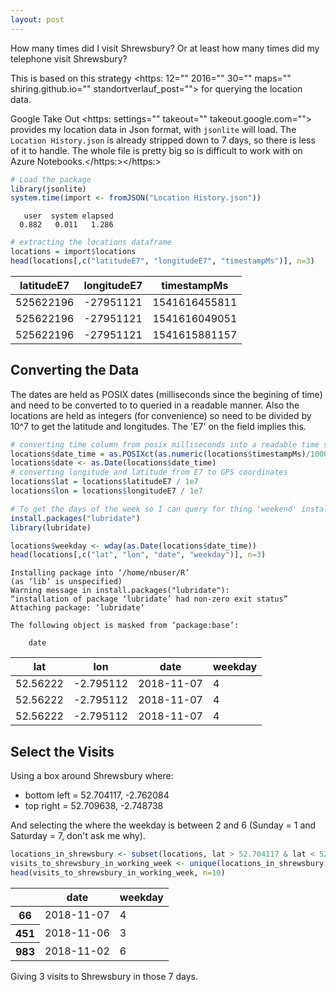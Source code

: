 ```yaml
---
layout: post
---
```


How many times did I visit Shrewsbury?  Or at least how many times did my telephone visit Shrewsbury?

This is based on this strategy &lt;https: 12="" 2016="" 30="" maps="" shiring.github.io="" standortverlauf_post=""&gt; for querying the location data.

Google Take Out &lt;https: settings="" takeout="" takeout.google.com=""&gt; provides my location data in Json format, with `jsonlite` will load.  The `Location History.json` is already stripped down to 7 days, so there is less of it to handle.  The whole file is pretty big so is difficult to work with on Azure Notebooks.&lt;/https:&gt;&lt;/https:&gt;


```R
# Load the package
library(jsonlite)
system.time(import <- fromJSON("Location History.json"))
```


       user  system elapsed 
      0.882   0.011   1.286 



```R
# extracting the locations dataframe
locations = import$locations
head(locations[,c("latitudeE7", "longitudeE7", "timestampMs")], n=3)
```


<table>
<thead><tr><th>latitudeE7</th><th>longitudeE7</th><th>timestampMs</th></tr></thead>
<tbody>
	<tr><td>525622196    </td><td>-27951121    </td><td>1541616455811</td></tr>
	<tr><td>525622196    </td><td>-27951121    </td><td>1541616049051</td></tr>
	<tr><td>525622196    </td><td>-27951121    </td><td>1541615881157</td></tr>
</tbody>
</table>



## Converting the Data

The dates are held as POSIX dates (milliseconds since the begining of time) and need to be converted to to queried in a readable manner.  Also the locations are held as integers (for convenience) so need to be divided by 10^7 to get the latitude and longitudes.  The 'E7' on the field implies this.


```R
# converting time column from posix milliseconds into a readable time scale
locations$date_time = as.POSIXct(as.numeric(locations$timestampMs)/1000, origin = "1970-01-01")
locations$date <- as.Date(locations$date_time)
# converting longitude and latitude from E7 to GPS coordinates
locations$lat = locations$latitudeE7 / 1e7
locations$lon = locations$longitudeE7 / 1e7

# To get the days of the week so I can query for thing 'weekend' install and load the package `lubridate`
install.packages("lubridate")
library(lubridate)

locations$weekday <- wday(as.Date(locations$date_time))
head(locations[,c("lat", "lon", "date", "weekday")], n=3)

```

    Installing package into ‘/home/nbuser/R’
    (as ‘lib’ is unspecified)
    Warning message in install.packages("lubridate"):
    “installation of package ‘lubridate’ had non-zero exit status”
    Attaching package: ‘lubridate’
    
    The following object is masked from ‘package:base’:
    
        date
    



<table>
<thead><tr><th>lat</th><th>lon</th><th>date</th><th>weekday</th></tr></thead>
<tbody>
	<tr><td>52.56222  </td><td>-2.795112 </td><td>2018-11-07</td><td>4         </td></tr>
	<tr><td>52.56222  </td><td>-2.795112 </td><td>2018-11-07</td><td>4         </td></tr>
	<tr><td>52.56222  </td><td>-2.795112 </td><td>2018-11-07</td><td>4         </td></tr>
</tbody>
</table>



## Select the Visits

Using a box around Shrewsbury where:

* bottom left = 52.704117, -2.762084
* top right = 52.709638, -2.748738 

And selecting the where the weekday is between 2 and 6 (Sunday = 1 and Saturday = 7, don't ask me why).


```R
locations_in_shrewsbury <- subset(locations, lat > 52.704117 & lat < 52.709638 & lon< -2.748738 & lon> -2.762084 & weekday > 1 & weekday < 7)
visits_to_shrewsbury_in_working_week <- unique(locations_in_shrewsbury[c("date","weekday")])
head(visits_to_shrewsbury_in_working_week, n=10)
```


<table>
<thead><tr><th></th><th>date</th><th>weekday</th></tr></thead>
<tbody>
	<tr><th>66</th><td>2018-11-07</td><td>4         </td></tr>
	<tr><th>451</th><td>2018-11-06</td><td>3         </td></tr>
	<tr><th>983</th><td>2018-11-02</td><td>6         </td></tr>
</tbody>
</table>



Giving 3 visits to Shrewsbury in those 7 days.
